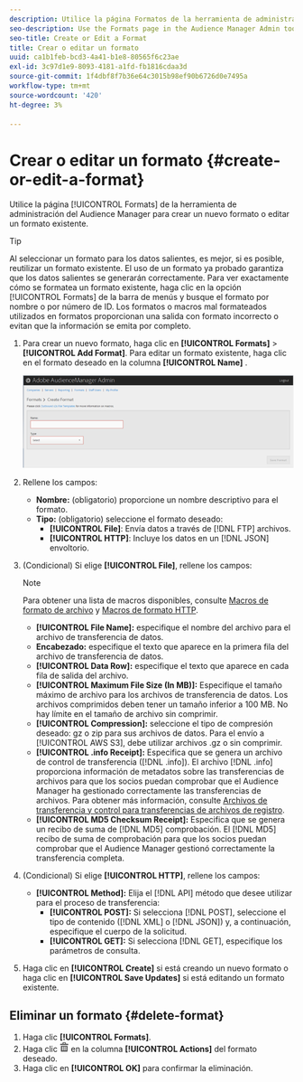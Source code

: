```yaml
---
description: Utilice la página Formatos de la herramienta de administración de Audience Manager para crear un nuevo formato o editar uno existente.
seo-description: Use the Formats page in the Audience Manager Admin tool to create a new format or to edit an existing format.
seo-title: Create or Edit a Format
title: Crear o editar un formato
uuid: ca1b1feb-bcd3-4a41-b1e8-80565f6c23ae
exl-id: 3c97d1e9-8093-4181-a1fd-fb1816cdaa3d
source-git-commit: 1f4dbf8f7b36e64c3015b98ef90b6726d0e7495a
workflow-type: tm+mt
source-wordcount: '420'
ht-degree: 3%

---
```


# Crear o editar un formato {#create-or-edit-a-format}

Utilice la página [!UICONTROL Formats] de la herramienta de administración del Audience Manager para crear un nuevo formato o editar un formato existente.

<!-- t_create_format.xml -->

>[!TIP]
>
>Al seleccionar un formato para los datos salientes, es mejor, si es posible, reutilizar un formato existente. El uso de un formato ya probado garantiza que los datos salientes se generarán correctamente. Para ver exactamente cómo se formatea un formato existente, haga clic en la opción [!UICONTROL Formats] de la barra de menús y busque el formato por nombre o por número de ID. Los formatos o macros mal formateados utilizados en formatos proporcionan una salida con formato incorrecto o evitan que la información se emita por completo.

1. Para crear un nuevo formato, haga clic en **[!UICONTROL Formats]** > **[!UICONTROL Add Format]**. Para editar un formato existente, haga clic en el formato deseado en la columna **[!UICONTROL Name]** .

   ![](assets/create_format.png)

1. Rellene los campos:
   * **Nombre:**  (obligatorio) proporcione un nombre descriptivo para el formato.
   * **Tipo:** (obligatorio) seleccione el formato deseado:
      * **[!UICONTROL File]**: Envía datos a través de  [!DNL FTP] archivos.
      * **[!UICONTROL HTTP]**: Incluye los datos en un  [!DNL JSON] envoltorio.

1. (Condicional) Si elige **[!UICONTROL File]**, rellene los campos:

   >[!NOTE]
   >
   >Para obtener una lista de macros disponibles, consulte [Macros de formato de archivo](../formats/file-formats.md#concept_A867101505074418A58DE325949E5089) y [Macros de formato HTTP](../formats/web-formats.md#reference_C392124A5F3F42E49F8AADDBA601ADFE).

   * **[!UICONTROL File Name]:** especifique el nombre del archivo para el archivo de transferencia de datos.
   * **Encabezado:** especifique el texto que aparece en la primera fila del archivo de transferencia de datos.
   * **[!UICONTROL Data Row]:** especifique el texto que aparece en cada fila de salida del archivo.
   * **[!UICONTROL Maximum File Size (In MB)]:** Especifique el tamaño máximo de archivo para los archivos de transferencia de datos. Los archivos comprimidos deben tener un tamaño inferior a 100 MB. No hay límite en el tamaño de archivo sin comprimir.
   * **[!UICONTROL Compression]:** seleccione el tipo de compresión deseado: gz o zip para sus archivos de datos. Para el envío a [!UICONTROL AWS S3], debe utilizar archivos .gz o sin comprimir.
   * **[!UICONTROL .info Receipt]:** Especifica que se genera un archivo de control de transferencia ([!DNL .info]). El archivo [!DNL .info] proporciona información de metadatos sobre las transferencias de archivos para que los socios puedan comprobar que el Audience Manager ha gestionado correctamente las transferencias de archivos. Para obtener más información, consulte [Archivos de transferencia y control para transferencias de archivos de registro](https://experienceleague.adobe.com/docs/audience-manager/user-guide/implementation-integration-guides/receiving-audience-data/batch-outbound-data-transfers/transfer-control-files.html?lang=en).
   * **[!UICONTROL MD5 Checksum Receipt]:** Especifica que se genera un recibo de suma de  [!DNL MD5] comprobación. El [!DNL MD5] recibo de suma de comprobación para que los socios puedan comprobar que el Audience Manager gestionó correctamente la transferencia completa.

1. (Condicional) Si elige **[!UICONTROL HTTP]**, rellene los campos:

   * **[!UICONTROL Method]:** Elija el  [!DNL API] método que desee utilizar para el proceso de transferencia:
      * **[!UICONTROL POST]:** Si selecciona  [!DNL POST], seleccione el tipo de contenido ([!DNL XML] o  [!DNL JSON]) y, a continuación, especifique el cuerpo de la solicitud.
      * **[!UICONTROL GET]:** Si selecciona  [!DNL GET], especifique los parámetros de consulta.

1. Haga clic en **[!UICONTROL Create]** si está creando un nuevo formato o haga clic en **[!UICONTROL Save Updates]** si está editando un formato existente.

## Eliminar un formato {#delete-format}

1. Haga clic **[!UICONTROL Formats]**.
2. Haga clic ![](assets/icon_delete.png) en la columna **[!UICONTROL Actions]** del formato deseado.
3. Haga clic en **[!UICONTROL OK]** para confirmar la eliminación.

